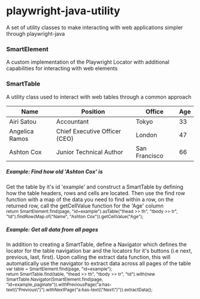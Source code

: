 # playwright-java-utility
A set of utility classes to make interacting with web applications simpler through playwright-java

<h3>SmartElement</h3>
A custom implementation of the Playwright Locator with additional capabilities for interacting with web elements

<h3>SmartTable</h3>
A utility class used to interact with web tables through a common approach
<table id="example">
  <thead>
    <tr><th>Name</th><th>Position</th><th>Office</th><th>Age</th></tr>
 	</thead>
 	<tbody>
 		 <tr><td>Airi Satou</td><td>Accountant</td><td>Tokyo</td><td>33</td></tr>
     <tr><td>Angelica Ramos</td><td>Chief Executive Officer (CEO)</td><td>London</td><td>47</td></tr>
     <tr><td>Ashton Cox</td><td>Junior Technical Author</td><td>San Francisco</td><td>66</td></tr>
  </tbody>
</table>

<h5>Example: Find how old 'Ashton Cox' is</h5>
<a>Get the table by it's id 'example' and construct a SmartTable by defining how the table headers, rows and cells are located. Then use the find row function with a map of the data you need to find within a row, on the returned row, call the getCellValue function for the 'Age' column</a><br>
<sub>
<a>return SmartElement.find(page, "id=example").asTable("thead >> th", "tbody >> tr", "td").findRow(Map.of("Name", "Ashton Cox")).getCellValue("Age");</a>
</sub>
<h5>Example: Get all data from all pages</h5>
<a>In addition to creating a SmartTable, define a Navigator which defines the locator for the table navigation bar and the locators for it's buttons (i.e next, previous, last, first). Upon calling the extract data function, this will automatically use the navigator to extract data across all pages of the table</a><br>
<sub>
<a>var table = SmartElement.find(page, "id=example");</a><br>
<a>return SmartTable.find(table, "thead >> th", "tbody >> tr", "td").with(new SmartTable.Navigator(SmartElement.find(page, "id=example_paginate")).withPreviousPage("a:has-text(\"Previous\")").withNextPage("a:has-text(\"Next\")")).extractData();
</sub>
